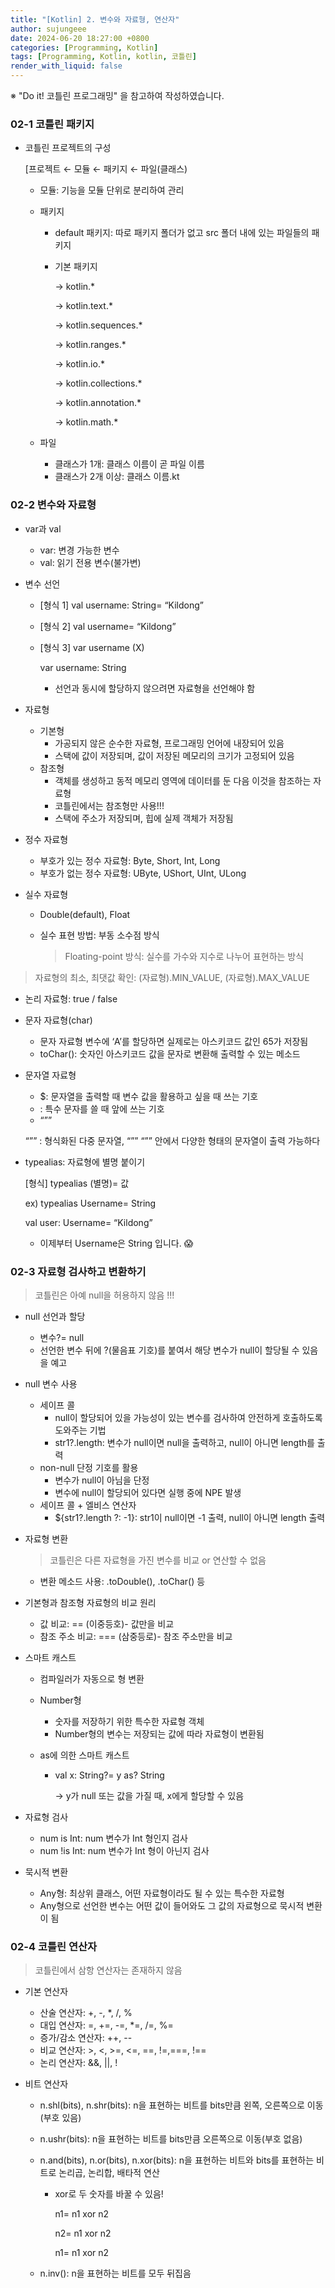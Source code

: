 ```yaml
---
title: "[Kotlin] 2. 변수와 자료형, 연산자"
author: sujungeee
date: 2024-06-20 18:27:00 +0800
categories: [Programming, Kotlin]
tags: [Programming, Kotlin, kotlin, 코틀린]
render_with_liquid: false
---
```




※ "Do it! 코틀린 프로그래밍" 을 참고하여 작성하였습니다.

### 02-1 코틀린 패키지

- 코틀린 프로젝트의 구성

  [프로젝트 ← 모듈 ← 패키지 ← 파일(클래스)

  - 모듈: 기능을 모듈 단위로 분리하여 관리

  - 패키지

    - default 패키지: 따로 패키지 폴더가 없고 src 폴더 내에 있는 파일들의 패키지

    - 기본 패키지

      → kotlin.*

      → kotlin.text.*

      → kotlin.sequences.*

      → kotlin.ranges.*

      → kotlin.io.*

      → kotlin.collections.*

      → kotlin.annotation.*

      → kotlin.math.*

  - 파일

    - 클래스가 1개: 클래스 이름이 곧 파일 이름
    - 클래스가 2개 이상: 클래스 이름.kt



### 02-2 변수와 자료형

- var과 val

  - var: 변경 가능한 변수
  - val: 읽기 전용 변수(불가변)

- 변수 선언

  - [형식 1] val username: String= “Kildong”

  - [형식 2] val username= “Kildong”

  - [형식 3] var username (X)

    var username: String

    - 선언과 동시에 할당하지 않으려면 자료형을 선언해야 함

- 자료형

  - 기본형
    - 가공되지 않은 순수한 자료형, 프로그래밍 언어에 내장되어 있음
    - 스택에 값이 저장되며, 값이 저장된 메모리의 크기가 고정되어 있음
  - 참조형
    - 객체를 생성하고 동적 메모리 영역에 데이터를 둔 다음 이것을 참조하는 자료형
    - 코틀린에서는 참조형만 사용!!!
    - 스택에 주소가 저장되며, 힙에 실제 객체가 저장됨

- 정수 자료형

  - 부호가 있는 정수 자료형: Byte, Short, Int, Long
  - 부호가 없는 정수 자료형: UByte, UShort, UInt, ULong

- 실수 자료형

  - Double(default), Float

  - 실수 표현 방법: 부동 소수점 방식

    > Floating-point 방식: 실수를 가수와 지수로 나누어 표현하는 방식

> 자료형의 최소, 최댓값 확인: (자료형).MIN_VALUE, (자료형).MAX_VALUE

- 논리 자료형: true / false

- 문자 자료형(char)

  - 문자 자료형 변수에 ‘A’를 할당하면 실제로는 아스키코드 값인 65가 저장됨
  - toChar(): 숫자인 아스키코드 값을 문자로 변환해 출력할 수 있는 메소드

- 문자열 자료형

  - $: 문자열을 출력할 때 변수 값을 활용하고 싶을 때 쓰는 기호
  - \: 특수 문자를 쓸 때 앞에 쓰는 기호
  - “””

  “”” : 형식화된 다중 문자열, “”” “”” 안에서 다양한 형태의 문자열이 출력 가능하다

- typealias: 자료형에 별명 붙이기

  [형식] typealias (별명)= 값

  ex) typealias Username= String

  val user: Username= “Kildong”

  - 이제부터 Username은 String 입니다. 😱



### 02-3 자료형 검사하고 변환하기

> 코틀린은 아예 null을 허용하지 않음 !!!

- null 선언과 할당

  - 변수?= null
  - 선언한 변수 뒤에 ?(물음표 기호)를 붙여서 해당 변수가 null이 할당될 수 있음을 예고

- null 변수 사용

  - 세이프 콜
    - null이 할당되어 있을 가능성이 있는 변수를 검사하여 안전하게 호출하도록 도와주는 기법
    - str1?.length: 변수가 null이면 null을 출력하고, null이 아니면 length를 출력
  - non-null 단정 기호를 활용
    - 변수가 null이 아님을 단정
    - 변수에 null이 할당되어 있다면 실행 중에 NPE 발생
  - 세이프 콜 + 엘비스 연산자
    - ${str1?.length ?: -1}: str1이 null이면 -1 출력, null이 아니면 length 출력

- 자료형 변환

  > 코틀린은 다른 자료형을 가진 변수를 비교 or 연산할 수 없음

  - 변환 메소드 사용: .toDouble(), .toChar() 등

- 기본형과 참조형 자료형의 비교 원리

  - 값 비교: == (이중등호)- 값만을 비교
  - 참조 주소 비교: === (삼중등로)- 참조 주소만을 비교

- 스마트 캐스트

  - 컴파일러가 자동으로 형 변환

  - Number형

    - 숫자를 저장하기 위한 특수한 자료형 객체
    - Number형의 변수는 저장되는 값에 따라 자료형이 변환됨

  - as에 의한 스마트 캐스트

    - val x: String?= y as? String

      → y가 null 또는 값을 가질 때, x에게 할당할 수 있음

- 자료형 검사

  - num is Int: num 변수가 Int 형인지 검사
  - num !is Int: num 변수가 Int 형이 아닌지 검사

- 묵시적 변환

  - Any형: 최상위 클래스, 어떤 자료형이라도 될 수 있는 특수한 자료형
  - Any형으로 선언한 변수는 어떤 값이 들어와도 그 값의 자료형으로 묵시적 변환이 됨



### 02-4 코틀린 연산자

> 코틀린에서 삼항 연산자는 존재하지 않음

- 기본 연산자

  - 산술 연산자: +, -, *, /, %
  - 대입 연산자: =, +=, -=, *=, /=, %=
  - 증가/감소 연산자: ++, --
  - 비교 연산자: >, <, >=, <=, ==, !=,===, !==
  - 논리 연산자: &&, ||, !

- 비트 연산자

  - n.shl(bits), n.shr(bits): n을 표현하는 비트를 bits만큼 왼쪽, 오른쪽으로 이동(부호 있음)

  - n.ushr(bits): n을 표현하는 비트를 bits만큼 오른쪽으로 이동(부호 없음)

  - n.and(bits), n.or(bits), n.xor(bits): n을 표현하는 비트와 bits를 표현하는 비트로 논리곱, 논리합, 배타적 연산

    - xor로 두 숫자를 바꿀 수 있음!

      n1= n1 xor n2

      n2= n1 xor n2

      n1= n1 xor n2

  - n.inv(): n을 표현하는 비트를 모두 뒤집음
